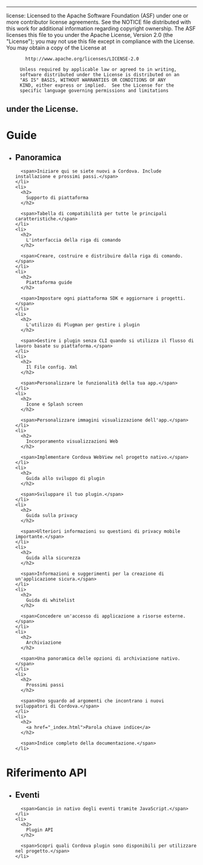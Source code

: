 * * *

license: Licensed to the Apache Software Foundation (ASF) under one or more contributor license agreements. See the NOTICE file distributed with this work for additional information regarding copyright ownership. The ASF licenses this file to you under the Apache License, Version 2.0 (the "License"); you may not use this file except in compliance with the License. You may obtain a copy of the License at

           http://www.apache.org/licenses/LICENSE-2.0
    
         Unless required by applicable law or agreed to in writing,
         software distributed under the License is distributed on an
         "AS IS" BASIS, WITHOUT WARRANTIES OR CONDITIONS OF ANY
         KIND, either express or implied.  See the License for the
         specific language governing permissions and limitations
    

## under the License.

<div id="home">
  <h1>
    Guide
  </h1>
  
  <ul>
    <li>
      <h2>
        Panoramica
      </h2>
      
      <span>Iniziare qui se siete nuovi a Cordova. Include installazione e prossimi passi.</span>
    </li>
    <li>
      <h2>
        Supporto di piattaforma
      </h2>
      
      <span>Tabella di compatibilità per tutte le principali caratteristiche.</span>
    </li>
    <li>
      <h2>
        L'interfaccia della riga di comando
      </h2>
      
      <span>Creare, costruire e distribuire dalla riga di comando.</span>
    </li>
    <li>
      <h2>
        Piattaforma guide
      </h2>
      
      <span>Impostare ogni piattaforma SDK e aggiornare i progetti.</span>
    </li>
    <li>
      <h2>
        L'utilizzo di Plugman per gestire i plugin
      </h2>
      
      <span>Gestire i plugin senza CLI quando si utilizza il flusso di lavoro basate su piattaforma.</span>
    </li>
    <li>
      <h2>
        Il File config. Xml
      </h2>
      
      <span>Personalizzare le funzionalità della tua app.</span>
    </li>
    <li>
      <h2>
        Icone e Splash screen
      </h2>
      
      <span>Personalizzare immagini visualizzazione dell'app.</span>
    </li>
    <li>
      <h2>
        Incorporamento visualizzazioni Web
      </h2>
      
      <span>Implementare Cordova WebView nel progetto nativo.</span>
    </li>
    <li>
      <h2>
        Guida allo sviluppo di plugin
      </h2>
      
      <span>Sviluppare il tuo plugin.</span>
    </li>
    <li>
      <h2>
        Guida sulla privacy
      </h2>
      
      <span>Ulteriori informazioni su questioni di privacy mobile importante.</span>
    </li>
    <li>
      <h2>
        Guida alla sicurezza
      </h2>
      
      <span>Informazioni e suggerimenti per la creazione di un'applicazione sicura.</span>
    </li>
    <li>
      <h2>
        Guida di whitelist
      </h2>
      
      <span>Concedere un'accesso di applicazione a risorse esterne.</span>
    </li>
    <li>
      <h2>
        Archiviazione
      </h2>
      
      <span>Una panoramica delle opzioni di archiviazione nativo.</span>
    </li>
    <li>
      <h2>
        Prossimi passi
      </h2>
      
      <span>Uno sguardo ad argomenti che incontrano i nuovi sviluppatori di Cordova.</span>
    </li>
    <li>
      <h2>
        <a href="_index.html">Parola chiave indice</a>
      </h2>
      
      <span>Indice completo della documentazione.</span>
    </li>
  </ul>
  
  <h1>
    Riferimento API
  </h1>
  
  <ul>
    <li>
      <h2>
        Eventi
      </h2>
      
      <span>Gancio in nativo degli eventi tramite JavaScript.</span>
    </li>
    <li>
      <h2>
        Plugin API
      </h2>
      
      <span>Scopri quali Cordova plugin sono disponibili per utilizzare nel progetto.</span>
    </li>
  </ul>
</div>